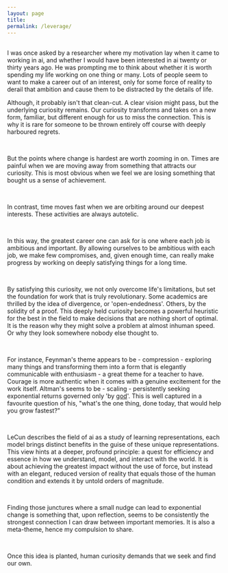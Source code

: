 ```yaml
---
layout: page
title: 
permalink: /leverage/
---
```

<br>
I was once asked by a researcher where my motivation lay when it came to working in ai, and whether I would have been interested in ai twenty or thirty years ago. He was prompting me to think about whether it is worth spending my life working on one thing or many. Lots of people seem to want to make a career out of an interest, only for some force of reality to derail that ambition and cause them to be distracted by the details of life.

<br>

Although, it probably isn't that clean-cut. A clear vision might pass, but the underlying curiosity remains. Our curiosity transforms and takes on a new form, familiar, but different enough for us to miss the connection. This is why it is rare for someone to be thrown entirely off course with deeply harboured regrets.

<br>

But the points where change is hardest are worth zooming in on. Times are painful when we are moving away from something that attracts our curiosity. This is most obvious when we feel we are losing something that bought us a sense of achievement. 

<br>

In contrast, time moves fast when we are orbiting around our deepest interests. These activities are always autotelic. 

<br>

In this way, the greatest career one can ask for is one where each job is ambitious and important. By allowing ourselves to be ambitious with each job, we make few compromises, and, given enough time, can really make progress by working on deeply satisfying things for a long time. 

<br>

By satisfying this curiosity, we not only overcome life's limitations, but set the foundation for work that is truly revolutionary. Some academics are thrilled by the idea of divergence, or 'open-endedness'. Others, by the solidity of a proof. This deeply held curiosity becomes a powerful heuristic for the best in the field to make decisions that are nothing short of optimal. It is the reason why they might solve a problem at almost inhuman speed. Or why they look somewhere nobody else thought to.

<br>

For instance, Feynman's theme appears to be - compression - exploring many things and transforming them into a form that is elegantly communicable with enthusiasm - a great theme for a teacher to have. Courage is more authentic when it comes with a genuine excitement for the work itself. Altman's seems to be - scaling - persistently seeking exponential returns governed only 'by <a href="https://twitter.com/sama/status/1760473881884987606?lang=en-GB" class='leverage'>god</a>'. This is well captured in a favourite question of his, "what's the one thing, done today, that would help you grow fastest?"

<br>

LeCun describes the field of ai as a study of learning representations, each model brings distinct benefits in the guise of these unique representations. This view hints at a deeper, profound principle: a quest for efficiency and essence in how we understand, model, and interact with the world. It is about achieving the greatest impact without the use of force, but instead with an elegant, reduced version of reality that equals those of the human condition and extends it by untold orders of magnitude.

<br>

Finding those junctures where a small nudge can lead to exponential change is something that, upon reflection, seems to be consistently the strongest connection I can draw between important memories. It is also a meta-theme, hence my compulsion to share.

<br>

Once this idea is planted, human curiosity demands that we seek and find our own. 